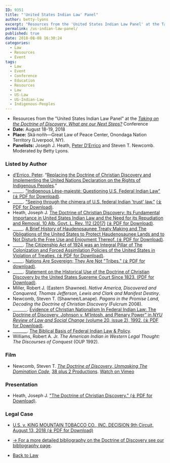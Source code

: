 ```yaml
---
ID: 9351
title: "'United States Indian Law' Panel"
author: betty-lyons
excerpt: "Resources from the 'United States Indian Law Panel' at the Taking on the Doctrine of Discovery, What are our Next Steps?"
permalink: /us-indian-law-panel/
published: true
date: 2018-08-08 16:30:24
categories:
  - Law
  - Resources
  - Event
tags:
  - Law
  - Event
  - Conference
  - Education
  - Resources
  - Law
  - US-Law
  - US-Indian-Law
  - Indigenous-Peoples
---
```

*   Resources from the "United States Indian Law Panel" at the [_Taking on the Doctrine of Discovery, What are our Next Steps?_](https://indigenousvalues.org/taking-on-the-doctrine-of-discovery-what-are-our-next-steps/) Conference
*   **Date:** August 18-19, 2018
*   **Place:** Skä·noñh—Great Law of Peace Center, Onondaga Nation Territory (Liverpool, NY).
*   **Panelists:** Joseph J. Heath, [Peter D’Errico](/resources-by-peter-derrico/) and Steven T. Newcomb. Moderated by Betty Lyons.

### **Listed by Author**

- [d’Errico, Peter](https://doctrineofdiscovery.org/resources-by-peter-derrico/). “[Replacing the Doctrine of Christian Discovery and Implementing the United Nations Declaration on the Rights of Indigenous Peoples](https://doctrineofdiscovery.org/resources-by-peter-derrico/).”
- \_\_\_\_\_. ["Indigenous Lèse-majesté: Questioning U.S. Federal Indian Law" (⤓ PDF for Download)](https://doctrineofdiscovery.org/assets/pdfs/2017_19-02_06_Errico.pdf).
- \_\_\_\_\_. ["Seeing through the chimera of U.S. federal Indian 'trust' law."](https://doctrineofdiscovery.org/assets/pdfs/Seeing_through_the_chimera_of_U.S._feder.pdf) [(⤓ PDF for Download)](https://doctrineofdiscovery.org/assets/pdfs/Seeing_through_the_chimera_of_U.S._feder.pdf).
- Heath, Joseph J. [The Doctrine of Christian Discovery: Its Fundamental Importance in United States Indian Law and the Need for its Repudiation and Removal. 10 Alb. Govt. L. Rev. 112 (2017)](/assets/pdfs/Joe-Heath-THE-DOCTRINE-OF-CHRISTIAN-DISCOVERY-ITS-FUNDAMENTAL-IMPORTANCE-IN-UNITED-STATES-INDIAN-LAW-AND-THE-NEED-FOR-ITS-REPUDIATION-AND-REMOVAL.pdf) [(⤓ PDF for Download)](/assets/pdfs/Joe-Heath-THE-DOCTRINE-OF-CHRISTIAN-DISCOVERY-ITS-FUNDAMENTAL-IMPORTANCE-IN-UNITED-STATES-INDIAN-LAW-AND-THE-NEED-FOR-ITS-REPUDIATION-AND-REMOVAL.pdf).
- \_\_\_\_\_. [A Brief History of Haudenosaunee Treaty Making and The Obligations of the United States to Protect Haudenosaunee Lands and to Not Disturb the Free Use and Enjoyment Thereof. (⤓ PDF for Download)](/assets/pdfs/Treaty-history3-19-12xx.pdf).
- \_\_\_\_\_. [The Citizenship Act of 1924 was an Integral Pillar of The Colonization and Forced Assimilation Policies of the United States in Violation of Treaties. (⤓ PDF for Download)](/assets/pdfs/CITIZENSHIP-ACT-OF-1924Red6-6-18.pdf).
- \_\_\_\_\_. [Nations Are Sovereign; They Are Not "Tribes." (⤓  PDF for download)](/assets/pdfs/NATION-NOT-TRIBE3-6-18.pdf).
- \_\_\_\_\_. [Statement on the Historical Use of the Doctrine of Christian Discovery by the United States Supreme Court Since 1823. (PDF for Download)](/assets/pdfs/DoctrineOfDiscovery5-24-14.pdf).
- Miller, Robert J. (Eastern Shawnee). _Native America, Discovered and Conquered, Thomas Jefferson, Lewis and Clark and Manifest Destiny_.
- Newcomb, Steven T. (Shawnee/Lanape). _Pagans in the Promise Land, Decoding the Doctrine of Christian Discovery_ (Fulcrum 2008).
- \_\_\_\_\_\_\_. [Evidence of Christian Nationalism In Federal Indian Law: The Doctrine of Discovery, Johnson v. M’Intosh, and Plenary Power” in _NYU Review of Law and Social Change_ (volume 20, issue 2), 1992. (⤓ PDF for Download)](/assets/pdfs/Evidence-of-Christian-Nationalism-In-Federal-Indian-Law.pdf).
- \_\_\_\_\_\_\_. [The Biblical Basis of Federal Indian Law & Policy](/the-biblical-basis-of-federal-indian-law-policy/).
- Williams, Robert A. Jr. _The American Indian in Western Legal Thought: The Discourses of Conquest_ (OUP 1992).


### Film

- Newcomb, Steven T. [_The Doctrine of Discovery, Unmasking The Domination Code_](/the-doctrine-of-discovery-unmasking-the-domination-code/), [38 plus 2 Productions](https://www.38plus2productions.com/). [Watch on Vimeo](https://vimeo.com/ondemand/dominationcode)

### Presentation

- Heath, Joseph J. ["The Doctrine of Christian Discovery." (⤓ PDF for Download)](/assets/pdfs/Doctrine-of-Christian-Discovery-Presentation-Joe-Heath-min.pdf).

### Legal Case

- [U.S. v. KING MOUNTAIN TOBACCO CO., INC. DECISION 9th Circuit, August 13, 2018 (⤓ PDF for Download)](/assets/pdfs/KingMt8-13-18.pdf)
- [→ For a more detailed bibliography on the Doctrine of Discovery see our bibliography page](/bibliography/).

- [Back to Law](/law/)
